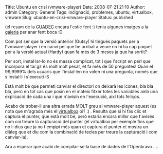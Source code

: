 Title: Ubuntu en crisi (vmware-player)
Date: 2008-07-21 21:10
Author: admin
Category: General
Tags: indignació, problemes, ubuntu, virtualbox, vmware
Slug: ubuntu-en-crisi-vmware-player
Status: published

(el resum de la [GUADEC](http://www.guadec.org) encara l'estic fent :) teniu algunes imatges a la [galeria](http://galeria.badall.net/main.php?g2_itemId=2041) per anar fent boca :D

Com pot ser que la versió anterior (Gutsy) hi tingués paquets per a l'vmware-player i en canvi pel que he arribat a veure no hi ha cap paquet per a la versió actual (Hardy) quan fa més de 3 mesos ja que ha sortit?

Per sort, instal·lar-lo no és massa complicat, tot i que l'script en perl que incorpora el tar.gz és molt molt pesat, et fa més de 50 preguntes! Quan el 99,9999% dels usuaris que l'instal·len no volen ni una pregunta, només que s'instal·li i s'executi :S

Està molt bé que permeti canviar el directori on deixarà les icones, bla bla bla, però en tot cas que posin en el mateix fitxer totes les variables amb una explicació de cada una i que n'avisin en l'execució, així tots feliços.

Acabo de trobar-li una altra errada MOLT greu al vmware-player aquest (es nota que m'agrada més el <a href="http://www.virtualbox.org/" target="_blank" rel="noopener">virtualbox</a> oi? :) . Resulta que si hi fas clic et captura el punter, que està molt bé, però estaria encara millor que t'avisés com coi treure la capturació del punter (el virtualbox per exemple fins que no li dius que ja no t'empipi més quan et captura el punter et mostra un diàleg que et diu com la combinació de tecles per treure la capturació i com canviar-la).

Ara a esperar que acabi de compilar-se la base de dades de l'Openbravo ....

